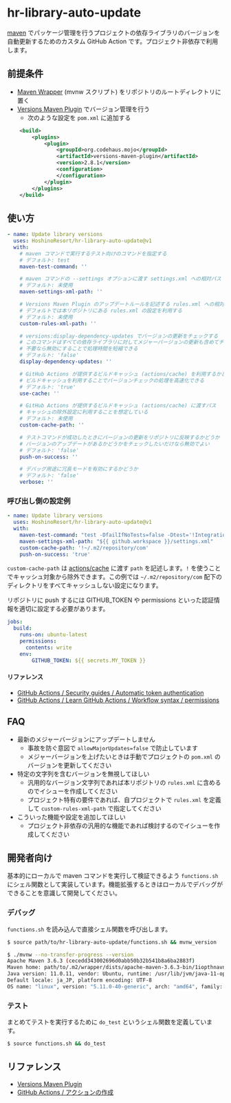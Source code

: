 # hr-library-auto-update

[maven](https://maven.apache.org/) でパッケージ管理を行うプロジェクトの依存ライブラリのバージョンを自動更新するためのカスタム GitHub Action です。プロジェクト非依存で利用します。

## 前提条件

* [Maven Wrapper](https://github.com/takari/maven-wrapper) (mvnw スクリプト) をリポジトリのルートディレクトリに置く
* [Versions Maven Plugin](https://www.mojohaus.org/versions-maven-plugin/) でバージョン管理を行う
  * 次のような設定を `pom.xml` に追加する

```xml
    <build>
        <plugins>
            <plugin>
                <groupId>org.codehaus.mojo</groupId>
                <artifactId>versions-maven-plugin</artifactId>
                <version>2.8.1</version>
                <configuration>
                </configuration>
            </plugin>
        </plugins>
    </build>
```

## 使い方

```yml
- name: Update library versions
  uses: HoshinoResort/hr-library-auto-update@v1
  with:
    # maven コマンドで実行するテスト向けのコマンドを指定する
    # デフォルト: test
    maven-test-command: ''

    # maven コマンドの --settings オプションに渡す settings.xml への相対パス
    # デフォルト: 未使用
    maven-settings-xml-path: ''

    # Versions Maven Plugin のアップデートルールを記述する rules.xml への相対パス
    # デフォルトでは本リポジトリにある rules.xml の設定を利用する
    # デフォルト: 未使用
    custom-rules-xml-path: ''

    # versions:display-dependency-updates でバージョンの更新をチェックする
    # このコマンドはすべての依存ライブラリに対してメジャーバージョンの更新も含めてチェックする
    # 不要なら無効にすることで処理時間を短縮できる
    # デフォルト: 'false'
    display-dependency-updates: ''

    # GitHub Actions が提供するビルドキャッシュ (actions/cache) を利用するかどうか
    # ビルドキャッシュを利用することでバージョンチェックの処理を高速化できる
    # デフォルト: 'true'
    use-cache: ''

    # GitHub Actions が提供するビルドキャッシュ (actions/cache) に渡すパス
    # キャッシュの除外設定に利用することを想定している
    # デフォルト: 未使用
    custom-cache-path: ''

    # テストコマンドが成功したときにバージョンの更新をリポジトリに反映するかどうか
    # バージョンのアップデートがあるかどうかをチェックしたいだけなら無効でよい
    # デフォルト: 'false'
    push-on-success: ''

    # デバッグ用途に冗長モードを有効にするかどうか
    # デフォルト: 'false'
    verbose: ''
```

### 呼び出し側の設定例

```yml
- name: Update library versions
  uses: HoshinoResort/hr-library-auto-update@v1
  with:
    maven-test-command: "test -DfailIfNoTests=false -Dtest='!IntegrationTest'"
    maven-settings-xml-path: "${{ github.workspace }}/settings.xml"
    custom-cache-path: '!~/.m2/repository/com'
    push-on-success: 'true'
```

`custom-cache-path` は [actions/cache](https://github.com/actions/cache) に渡す `path` を記述します。`!` を使うことでキャッシュ対象から除外できます。この例では `~/.m2/repository/com` 配下のディレクトリをすべてキャッシュしない設定になります。

リポジトリに push するには GITHUB_TOKEN や permissions といった認証情報を適切に設定する必要があります。

```yml
jobs:
  build:
    runs-on: ubuntu-latest
    permissions:
      contents: write
    env:
        GITHUB_TOKEN: ${{ secrets.MY_TOKEN }}
```

#### リファレンス

* [GitHub Actions / Security guides / Automatic token authentication](https://docs.github.com/ja/actions/security-guides/automatic-token-authentication)
* [GitHub Actions / Learn GitHub Actions / Workflow syntax / permissions](https://docs.github.com/ja/actions/learn-github-actions/workflow-syntax-for-github-actions#onworkflow_dispatchinputs)

## FAQ

* 最新のメジャーバージョンにアップデートしません
  * 事故を防ぐ意図で `allowMajorUpdates=false` で防止しています
  * メジャーバージョンを上げたいときは手動でプロジェクトの `pom.xml` のバージョンを更新してください
* 特定の文字列を含むバージョンを無視してほしい
  * 汎用的なバージョン文字列であれば本リポジトリの `rules.xml` に含めるのでイシューを作成してください
  * プロジェクト特有の要件であれば、自プロジェクトで `rules.xml` を定義して `custom-rules-xml-path` で指定してください
* こういった機能や設定を追加してほしい
   * プロジェクト非依存の汎用的な機能であれば検討するのでイシューを作成してください

## 開発者向け

基本的にローカルで maven コマンドを実行して検証できるよう `functions.sh` にシェル関数として実装しています。機能拡張するときはローカルでデバッグができることを意識して開発してください。

### デバッグ

`functions.sh` を読み込んで直接シェル関数を呼び出します。

```bash
$ source path/to/hr-library-auto-update/functions.sh && mvnw_version

$ ./mvnw --no-transfer-progress --version
Apache Maven 3.6.3 (cecedd343002696d0abb50b32b541b8a6ba2883f)
Maven home: path/to/.m2/wrapper/dists/apache-maven-3.6.3-bin/1iopthnavndlasol9gbrbg6bf2/apache-maven-3.6.3
Java version: 11.0.11, vendor: Ubuntu, runtime: /usr/lib/jvm/java-11-openjdk-amd64
Default locale: ja_JP, platform encoding: UTF-8
OS name: "linux", version: "5.11.0-40-generic", arch: "amd64", family: "unix"
```

### テスト

まとめてテストを実行するために `do_test` というシェル関数を定義しています。

```bash
$ source functions.sh && do_test
```

## リファレンス

* [Versions Maven Plugin](https://www.mojohaus.org/versions-maven-plugin/index.html)
* [GitHub Actions / アクションの作成](https://docs.github.com/ja/actions/creating-actions)
